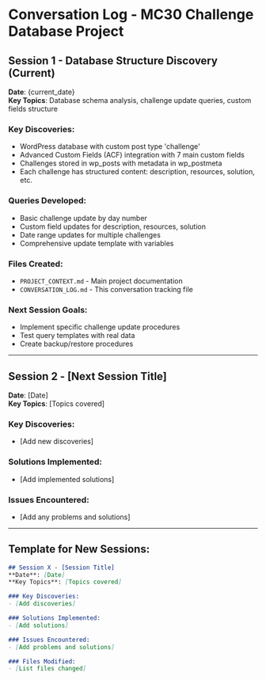 # Conversation Log - MC30 Challenge Database Project

## Session 1 - Database Structure Discovery (Current)
**Date**: {current_date}  
**Key Topics**: Database schema analysis, challenge update queries, custom fields structure

### Key Discoveries:
- WordPress database with custom post type 'challenge'
- Advanced Custom Fields (ACF) integration with 7 main custom fields
- Challenges stored in wp_posts with metadata in wp_postmeta
- Each challenge has structured content: description, resources, solution, etc.

### Queries Developed:
- Basic challenge update by day number
- Custom field updates for description, resources, solution
- Date range updates for multiple challenges
- Comprehensive update template with variables

### Files Created:
- `PROJECT_CONTEXT.md` - Main project documentation
- `CONVERSATION_LOG.md` - This conversation tracking file

### Next Session Goals:
- Implement specific challenge update procedures
- Test query templates with real data
- Create backup/restore procedures

---

## Session 2 - [Next Session Title]
**Date**: [Date]  
**Key Topics**: [Topics covered]

### Key Discoveries:
- [Add new discoveries]

### Solutions Implemented:
- [Add implemented solutions]

### Issues Encountered:
- [Add any problems and solutions]

---

## Template for New Sessions:
```markdown
## Session X - [Session Title]
**Date**: [Date]  
**Key Topics**: [Topics covered]

### Key Discoveries:
- [Add discoveries]

### Solutions Implemented:
- [Add solutions]

### Issues Encountered:
- [Add problems and solutions]

### Files Modified:
- [List files changed]
``` 